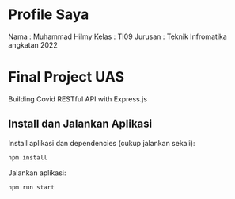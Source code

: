 # Profile Saya
Nama    : Muhammad Hilmy
Kelas   : TI09
Jurusan : Teknik Infromatika angkatan 2022

# Final Project UAS

Building Covid RESTful API with Express.js

## Install dan Jalankan Aplikasi

Install aplikasi dan dependencies (cukup jalankan sekali):

```bash
npm install
```

Jalankan aplikasi:

```bash
npm run start
```
